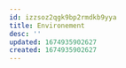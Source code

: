 ```yaml
---
id: izzsoz2qgk9bp2rmdkb9yya
title: Environement
desc: ''
updated: 1674935902627
created: 1674935902627
---
```

